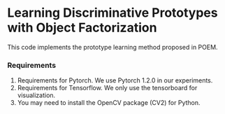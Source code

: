 # Learning Discriminative Prototypes with Object Factorization

This code implements the prototype learning method proposed in POEM.

### Requirements
1. Requirements for Pytorch. We use Pytorch 1.2.0 in our experiments.
2. Requirements for Tensorflow. We only use the tensorboard for visualization.
3. You may need to install the OpenCV package (CV2) for Python.
